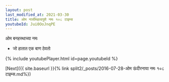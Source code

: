 ```yaml
---
layout: post
last_modified_at: 2021-03-30
title: ओम नार्सीमहत्वपुशे नमः १०८ टाइम्स
youtubeId: Jui0OoJnqPE
---
```

 
 
 ओम बनहस्थाच्या नमः  
 
 -  जो हातात एक बाण ठेवतो 
 
  
 
  
 
 
 
 
 
 


{% include youtubePlayer.html id=page.youtubeId %}
 
[Next]({{ site.baseurl }}{% link  split2/_posts/2016-07-28-ओम ऊंदीरनाया नमः १०८ टाइम्स.md%})
 
